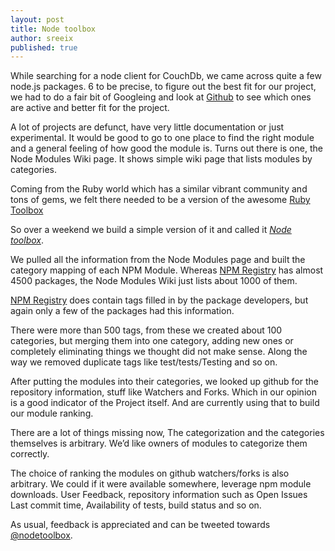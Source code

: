 ```yaml
--- 
layout: post
title: Node toolbox
author: sreeix
published: true
---
```

While searching for a node client for CouchDb, we came across quite a
few node.js packages. 6 to be precise, to figure out the best fit for
our project, we had to do a fair bit of Googleing and look at
[Github](http://github.com/) to see which ones are active and better
fit for the project.

A lot of projects are defunct, have very little documentation or just
experimental. It would be good to go to one place to find the right
module and a general feeling of how good the module is. Turns out
there is one, the Node Modules Wiki page. It shows simple wiki page
that lists modules by categories. 


Coming from the Ruby world which has a similar vibrant community and
tons of gems, we felt there needed to be a version of the awesome
[Ruby Toolbox](http://www.ruby-toolbox.com/)

So over a weekend we build a simple version of it and called it *[Node
toolbox](http://toolbox.no.de/)*.

We pulled all the information from the Node Modules page and built the
category mapping of each NPM Module. Whereas [NPM
Registry](http://registry.npmjs.org/) has almost 4500 packages, the
Node Modules Wiki just lists about 1000 of them.

[NPM Registry](http://registry.npmjs.org/) does contain tags filled in
by the package developers, but again only a few of the packages had
this information.

There were more than 500 tags, from these we created about 100
categories, but merging them into one category, adding new ones or
completely eliminating things we thought did not make sense. Along the
way we removed duplicate tags like test/tests/Testing and so on.


After putting the modules into their categories, we looked up github
for the repository information, stuff like Watchers and Forks. Which
in our opinion is a good indicator of the Project itself. And are
currently using that to build our module ranking.


There are a lot of things missing now, The categorization and the
categories themselves is arbitrary. We&rsquo;d like owners of modules
to categorize them correctly.


The choice of ranking the modules on github watchers/forks is also
arbitrary. We could if it were available somewhere, leverage npm
module downloads. User Feedback, repository information such as Open
Issues Last commit time, Availability of tests, build status and so
on.


As usual, feedback is appreciated and can be tweeted towards
[@nodetoolbox](https://twitter.com/#!/nodetoolbox).

